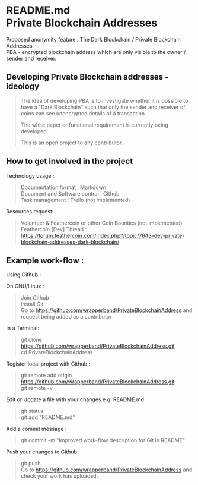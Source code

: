 README.md  
Private Blockchain Addresses   
============================  
Proposed anonymity feature : The Dark Blockchain / Private Blockchain Addresses.  
PBA - encrypted blockchain address which are only visible to the owner / sender and receiver.  
  
Developing Private Blockchain addresses - ideology  
--------------------------------------------------  
> The idea of developing PBA is to investigate whether it is possible to have a "Dark Blockchain" such that only the sender and receiver of coins can see unencrypted details of a transaction.  
>  
> The white paper or functional requirement is currently being developed.  
>  
> This is an open project to any contributor.  
  
How to get involved in the project  
----------------------------------  
Technology usage :  
>  Documentation format : Markdown  
>  Document and Software control : Github   
>  Task management : Trello (not implemented)  

Resources request:  
> Volunteer & Feathercoin or other Coin Bounties (not implemented)  
> Feathercoin [Dev] Thread :   
> https://forum.feathercoin.com/index.php?/topic/7643-dev-private-blockchain-addresses-dark-blockchain/  
  
Example work-flow :  
-------------------  
Using Github :  

On GNU/Linux :  
> Join Github  
> install Git  
> Go to https://github.com/wrapperband/PrivateBlockchainAddress and request being added as a contributor  
  
In a Terminal:  
> git clone https://github.com/wrapperband/PrivateBlockchainAddress.git  
> cd PrivateBlockchainAddress  
  
Register local project with Github :  
> git remote add origin https://github.com/wrapperband/PrivateBlockchainAddress.git  
> git remote -v  
  
Edit or Update a file with your changes e.g. README.md  
> git status  
> git add "README.md"  
  
Add a commit message :  
> git commit -m "Improved work-flow description for Git in README"  
  
Push your changes to Github :  
> git push  
> Go to https://github.com/wrapperband/PrivateBlockchainAddress and check your work has uploaded.  
  